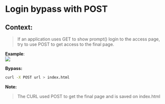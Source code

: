 # Login bypass with POST

## Context:
> If an application uses GET to show prompt() login to the access page, try to use POST to get access to the final page.<br>

**Example**: <br>
<img src="https://i.imgur.com/1tXI15V.png">

**Bypass:** 
```bash
curl -X POST url > index.html
````
**Note:**
> The CURL used POST to get the final page and is saved on index.html
